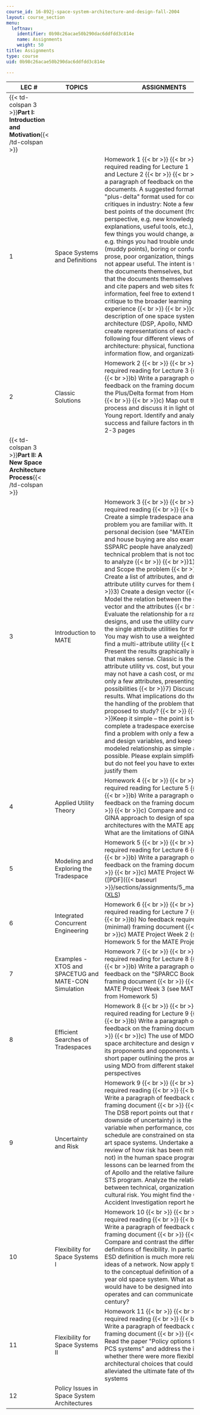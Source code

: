 ```yaml
---
course_id: 16-892j-space-system-architecture-and-design-fall-2004
layout: course_section
menu:
  leftnav:
    identifier: 0b98c26acae50b290dac6ddfdd3c814e
    name: Assignments
    weight: 50
title: Assignments
type: course
uid: 0b98c26acae50b290dac6ddfdd3c814e

---
```


| LEC # | TOPICS | ASSIGNMENTS |
| --- | --- | --- |
| {{< td-colspan 3 >}}**Part I: Introduction and Motivation**{{< /td-colspan >}} |||
| 1 | Space Systems and Definitions | Homework 1  {{< br >}}  {{< br >}}a) Do all required reading for Lecture 1 and Lecture 2  {{< br >}}  {{< br >}}b) Write a paragraph of feedback on the framing documents. A suggested format is the "plus-delta" format used for constructive critiques in industry: Note a few of the best points of the document (from any perspective, e.g. new knowledge, clear explanations, useful tools, etc.), then a few things you would change, and how; e.g. things you had trouble understanding (muddy points), boring or confusing prose, poor organization, things that did not appear useful. The intent is to critique the documents themselves, but on weeks that the documents themselves are short and cite papers and web sites for information, feel free to extend the critique to the broader learning experience  {{< br >}}  {{< br >}}c) Find a description of one space system architecture (DSP, Apollo, NMD etc) and create representations of each of the following four different views of the architecture: physical, functional, information flow, and organizational |
| 2 | Classic Solutions | Homework 2  {{< br >}}  {{< br >}}a) Do all required reading for Lecture 3  {{< br >}}  {{< br >}}b) Write a paragraph of feedback on the framing document (use the Plus/Delta format from Homework 1)  {{< br >}}  {{< br >}}c) Map out the SMAD process and discuss it in light of the Young report. Identify and analyze the key success and failure factors in the process. 2-3 pages |
| {{< td-colspan 3 >}}**Part II: A New Space Architecture Process**{{< /td-colspan >}} |||
| 3 | Introduction to MATE | Homework 3  {{< br >}}  {{< br >}}a) Do all required reading  {{< br >}}  {{< br >}}b) Create a simple tradespace analysis of a problem you are familiar with. It can be a personal decision (see "MATEing;" car and house buying are also examples that SSPARC people have analyzed) or a technical problem that is not too complex to analyze  {{< br >}}  {{< br >}}1) Bound and Scope the problem  {{< br >}}2) Create a list of attributes, and draw single attribute utility curves for them  {{< br >}}3) Create a design vector  {{< br >}}4) Model the relation between the design vector and the attributes  {{< br >}}5) Evaluate the relationship for a range of designs, and use the utility curves to find the single attribute utilities for the designs. You may wish to use a weighted sum to find a multi-attribute utility  {{< br >}}6) Present the results graphically in any way that makes sense. Classic is the multi-attribute utility vs. cost, but your problem may not have a cash cost, or may have only a few attributes, presenting other possibilities  {{< br >}}7) Discuss the results. What implications do they have for the handling of the problem that you proposed to study?  {{< br >}}  {{< br >}}Keep it simple – the point is to complete a tradespace exercise. Try to find a problem with only a few attributes and design variables, and keep the modeled relationship as simple as possible. Please explain simplifications, but do not feel you have to extensively justify them |
| 4 | Applied Utility Theory | Homework 4  {{< br >}}  {{< br >}}a) Do all required reading for Lecture 5  {{< br >}}  {{< br >}}b) Write a paragraph of feedback on the framing document  {{< br >}}  {{< br >}}c) Compare and contrast the GINA approach to design of space architectures with the MATE approach? What are the limitations of GINA? |
| 5 | Modeling and Exploring the Tradespace | Homework 5  {{< br >}}  {{< br >}}a) Do all required reading for Lecture 6  {{< br >}}  {{< br >}}b) Write a paragraph of feedback on the framing document  {{< br >}}  {{< br >}}c) MATE Project Week 1 ([PDF]({{< baseurl >}}/sections/assignments/5_mateproject)) ([XLS](/coursemedia/16-892j-space-system-architecture-and-design-fall-2004/fcf8d822a0f62cba6537dc65c46a416f_5_SAUInterview3.xls)) |
| 6 | Integrated Concurrent Engineering | Homework 6  {{< br >}}  {{< br >}}a) Do all required reading for Lecture 7  {{< br >}}  {{< br >}}b) No feedback required for the (minimal) framing document  {{< br >}}  {{< br >}}c) MATE Project Week 2 (see Homework 5 for the MATE Project) ([XLS](/coursemedia/16-892j-space-system-architecture-and-design-fall-2004/3bf23606f2f65f3752c628f6a4dab230_6_TugTradespaceforclass.xls)) |
| 7 | Examples - XTOS and SPACETUG and MATE-CON Simulation | Homework 7  {{< br >}}  {{< br >}}a) Do all required reading for Lecture 8  {{< br >}}  {{< br >}}b) Write a paragraph of feedback on the "SPARCC Book Bit" and framing document  {{< br >}}  {{< br >}}c) MATE Project Week 3 (see MATE Project from Homework 5) |
| 8 | Efficient Searches of Tradespaces | Homework 8  {{< br >}}  {{< br >}}a) Do all required reading for Lecture 9  {{< br >}}  {{< br >}}b) Write a paragraph of feedback on the framing document  {{< br >}}  {{< br >}}c) The use of MDO in the space architecture and design world has its proponents and opponents. Write a short paper outlining the pros and cons of using MDO from different stakeholder perspectives |
| 9 | Uncertainty and Risk | Homework 9  {{< br >}}  {{< br >}}a) Do all required reading  {{< br >}}  {{< br >}}b) Write a paragraph of feedback on the framing document  {{< br >}}  {{< br >}}c) The DSB report points out that risk (the downside of uncertainty) is the implicit variable when performance, cost and schedule are constrained on state of the art space systems. Undertake a historical review of how risk has been mitigated (or not) in the human space program. What lessons can be learned from the success of Apollo and the relative failure of the STS program. Analyze the relationship between technical, organizational and cultural risk. You might find the Columbia Accident Investigation report helpful |
| 10 | Flexibility for Space Systems I | Homework 10  {{< br >}}  {{< br >}}a) Do all required reading  {{< br >}}  {{< br >}}b) Write a paragraph of feedback on the framing document  {{< br >}}  {{< br >}}c) Compare and contrast the different definitions of flexibility. In particular, the ESD definition is much more related to the ideas of a network. Now apply these ideas to the conceptual definition of a hundred year old space system. What aspects would have to be designed into it so that it operates and can communicate after a century? |
| 11 | Flexibility for Space Systems II | Homework 11  {{< br >}}  {{< br >}}a) Do all required reading  {{< br >}}  {{< br >}}b) Write a paragraph of feedback on the framing document  {{< br >}}  {{< br >}}c) Read the paper "Policy options for LEO PCS systems" and address the issue of whether there were more flexible architectural choices that could have alleviated the ultimate fate of these systems |
| 12 | Policy Issues in Space System Architectures |